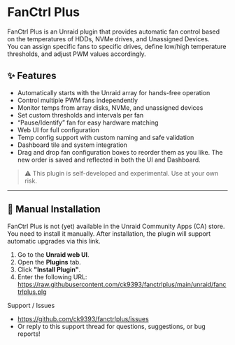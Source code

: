 # **FanCtrl Plus**

FanCtrl Plus is an Unraid plugin that provides automatic fan control based on the temperatures of HDDs, NVMe drives, and Unassigned Devices.  
You can assign specific fans to specific drives, define low/high temperature thresholds, and adjust PWM values accordingly.

## ✨ Features

- Automatically starts with the Unraid array for hands-free operation
- Control multiple PWM fans independently
- Monitor temps from array disks, NVMe, and unassigned devices
- Set custom thresholds and intervals per fan
- “Pause/Identify” fan for easy hardware matching
- Web UI for full configuration
- Temp config support with custom naming and safe validation
- Dashboard tile and system integration
- Drag and drop fan configuration boxes to reorder them as you like. The new order is saved and reflected in both the UI and Dashboard.

> ⚠️ This plugin is self-developed and experimental. Use at your own risk.

---

## 🔧 Manual Installation

FanCtrl Plus is not (yet) available in the Unraid Community Apps (CA) store. You need to install it manually.
After installation, the plugin will support automatic upgrades via this link.

1. Go to the **Unraid web UI**.
2. Open the **Plugins** tab.
3. Click **"Install Plugin"**.
4. Enter the following URL: https://raw.githubusercontent.com/ck9393/fanctrlplus/main/unraid/fanctrlplus.plg

Support / Issues
- https://github.com/ck9393/fanctrlplus/issues
- Or reply to this support thread for questions, suggestions, or bug reports!